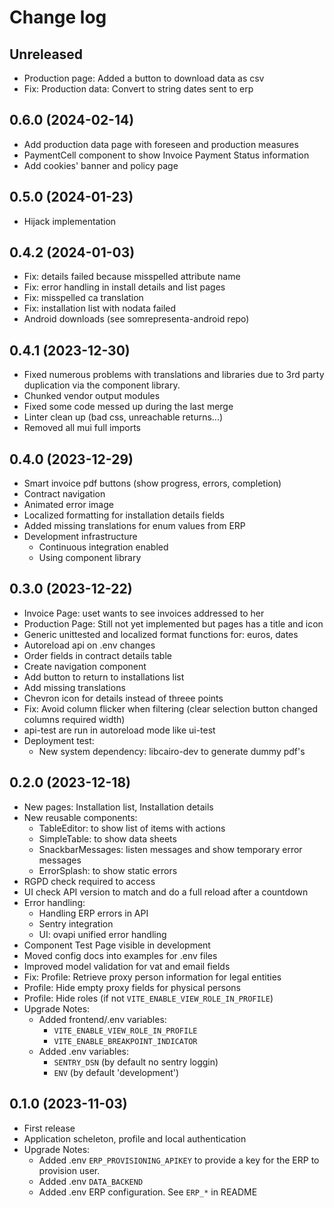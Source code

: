 # Change log

## Unreleased

- Production page: Added a button to download data as csv
- Fix: Production data: Convert to string dates sent to erp

## 0.6.0 (2024-02-14)

- Add production data page with foreseen and production measures
- PaymentCell component to show Invoice Payment Status information
- Add cookies' banner and policy page


## 0.5.0 (2024-01-23)

- Hijack implementation

## 0.4.2 (2024-01-03)

- Fix: details failed because misspelled attribute name
- Fix: error handling in install details and list pages
- Fix: misspelled ca translation
- Fix: installation list with nodata failed
- Android downloads (see somrepresenta-android repo)

## 0.4.1 (2023-12-30)

- Fixed numerous problems with translations and libraries
  due to 3rd party duplication via the component library.
- Chunked vendor output modules
- Fixed some code messed up during the last merge
- Linter clean up (bad css, unreachable returns...)
- Removed all mui full imports

## 0.4.0 (2023-12-29)

- Smart invoice pdf buttons (show progress, errors, completion)
- Contract navigation
- Animated error image
- Localized formatting for installation details fields
- Added missing translations for enum values from ERP
- Development infrastructure
    - Continuous integration enabled
    - Using component library

## 0.3.0 (2023-12-22)

- Invoice Page: uset wants to see invoices addressed to her
- Production Page: Still not yet implemented but pages has a title and icon
- Generic unittested and localized format functions for: euros, dates
- Autoreload api on .env changes
- Order fields in contract details table
- Create navigation component
- Add button to return to installations list
- Add missing translations
- Chevron icon for details instead of threee points
- Fix: Avoid column flicker when filtering (clear selection button changed columns required width)
- api-test are run in autoreload mode like ui-test
- Deployment test:
    - New system dependency: libcairo-dev to generate dummy pdf's

## 0.2.0 (2023-12-18)

- New pages: Installation list, Installation details
- New reusable components:
  - TableEditor: to show list of items with actions
  - SimpleTable: to show data sheets
  - SnackbarMessages: listen messages and show temporary error messages
  - ErrorSplash: to show static errors
- RGPD check required to access
- UI check API version to match and do a full reload after a countdown
- Error handling:
  - Handling ERP errors in API
  - Sentry integration
  - UI: ovapi unified error handling
- Component Test Page visible in development
- Moved config docs into examples for .env files
- Improved model validation for vat and email fields
- Fix: Profile: Retrieve proxy person information for legal entities
- Profile: Hide empty proxy fields for physical persons
- Profile: Hide roles (if not `VITE_ENABLE_VIEW_ROLE_IN_PROFILE`)
- Upgrade Notes:
    - Added frontend/.env variables:
        - `VITE_ENABLE_VIEW_ROLE_IN_PROFILE`
        - `VITE_ENABLE_BREAKPOINT_INDICATOR`
    - Added .env variables:
        - `SENTRY_DSN` (by default no sentry loggin)
        - `ENV` (by default 'development')

## 0.1.0 (2023-11-03)

- First release
- Application scheleton, profile and local authentication
- Upgrade Notes:
    - Added .env `ERP_PROVISIONING_APIKEY` to provide
      a key for the ERP to provision user.
    - Added .env `DATA_BACKEND`
    - Added .env ERP configuration. See `ERP_*` in README
